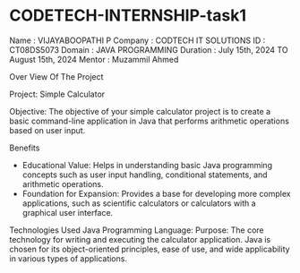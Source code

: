 # CODETECH-INTERNSHIP-task1
Name : VIJAYABOOPATHI P
Company : CODTECH IT SOLUTIONS
ID : CT08DS5073
Domain : JAVA PROGRAMMING
Duration : July 15th, 2024 TO August 15th, 2024
Mentor : Muzammil Ahmed

Over View Of The Project

Project: Simple Calculator

Objective:
The objective of your simple calculator project is to create a basic command-line application in Java that performs arithmetic operations based on user input.

Benefits
* Educational Value: Helps in understanding basic Java programming concepts such as user input handling, conditional statements, and arithmetic operations.
* Foundation for Expansion: Provides a base for developing more complex applications, such as scientific calculators or calculators with a graphical user interface.

Technologies Used
Java Programming Language:
Purpose: 
The core technology for writing and executing the calculator application.
Java is chosen for its object-oriented principles, ease of use, and wide applicability in various types of applications.












